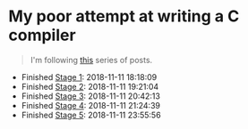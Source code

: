 # My poor attempt at writing a C compiler

> I'm following [this](https://norasandler.com/2017/11/29/Write-a-Compiler.html) series of posts.

* Finished [Stage 1](https://norasandler.com/2017/11/29/Write-a-Compiler.html): 2018-11-11 18:18:09
* Finished [Stage 2](https://norasandler.com/2017/12/05/Write-a-Compiler-2.html): 2018-11-11 19:21:04
* Finished [Stage 3](https://norasandler.com/2017/12/15/Write-a-Compiler-3.html): 2018-11-11 20:42:13
* Finished [Stage 4](https://norasandler.com/2017/12/28/Write-a-Compiler-4.html): 2018-11-11 21:24:39
* Finished [Stage 5](https://norasandler.com/2018/01/08/Write-a-Compiler-5.html): 2018-11-11 23:55:56